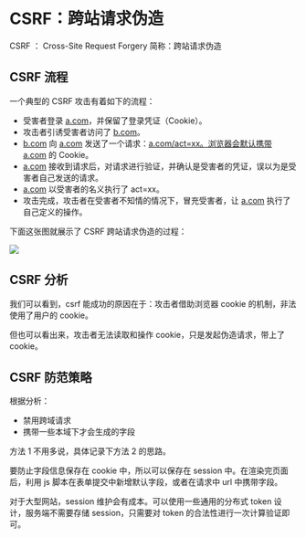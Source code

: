 # CSRF：跨站请求伪造

CSRF ： Cross-Site Request Forgery 简称：跨站请求伪造

## CSRF 流程

一个典型的 CSRF 攻击有着如下的流程：

-   受害者登录 [a.com](http://a.com/)，并保留了登录凭证（Cookie）。
-   攻击者引诱受害者访问了 [b.com](http://b.com/)。
-   [b.com](http://b.com/) 向 [a.com](http://a.com/) 发送了一个请求：[a.com/act=xx。浏览器会默认携带](http://a.com/act=xx%E3%80%82%E6%B5%8F%E8%A7%88%E5%99%A8%E4%BC%9A%E9%BB%98%E8%AE%A4%E6%90%BA%E5%B8%A6) [a.com](http://a.com/) 的 Cookie。
-   [a.com](http://a.com/) 接收到请求后，对请求进行验证，并确认是受害者的凭证，误以为是受害者自己发送的请求。
-   [a.com](http://a.com/) 以受害者的名义执行了 act=xx。
-   攻击完成，攻击者在受害者不知情的情况下，冒充受害者，让 [a.com](http://a.com/) 执行了自己定义的操作。

下面这张图就展示了 CSRF 跨站请求伪造的过程：

![](https://gitee.com/p_pj/pig/raw/master/img/eb6ad82f56d24131b7dba3627ebd24f7~tplv-k3u1fbpfcp-zoom-1.image)

##  CSRF 分析

我们可以看到，csrf 能成功的原因在于：攻击者借助浏览器 cookie 的机制，非法使用了用户的 cookie。

但也可以看出来，攻击者无法读取和操作 cookie，只是发起伪造请求，带上了 cookie。

##  CSRF 防范策略

根据分析：

-   禁用跨域请求
-   携带一些本域下才会生成的字段

方法 1 不用多说，具体记录下方法 2 的思路。

要防止字段信息保存在 cookie 中，所以可以保存在 session 中。在渲染完页面后，利用 js 脚本在表单提交中新增默认字段，或者在请求中 url 中携带字段。

对于大型网站，session 维护会有成本。可以使用一些通用的分布式 token 设计，服务端不需要存储 session，只需要对 token 的合法性进行一次计算验证即可。